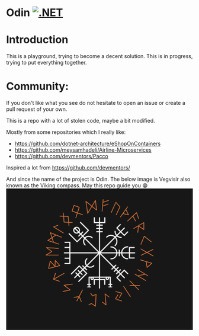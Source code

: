 # Odin [![.NET](https://github.com/panoskarajohn/Odin/actions/workflows/dotnet.yml/badge.svg)](https://github.com/panoskarajohn/Odin/actions/workflows/dotnet.yml)

# Introduction

This is a playground, trying to become a decent solution. 
This is in progress, trying to put everything together. 

# Community:
If you don't like what you see do not hesitate to open an issue or create a pull request of your own.

This is a repo with a lot of stolen code, maybe a bit modified. 

Mostly from some repositories which I really like:

* https://github.com/dotnet-architecture/eShopOnContainers
* https://github.com/meysamhadeli/Airline-Microservices
* https://github.com/devmentors/Pacco

Inspired a lot from https://github.com/devmentors/

And since the name of the project is Odin. 
The below image is Vegvisir also known as the Viking compass. May this repo guide you 😁
[![](Images/runes.png)](https://github.com/panoskarajohn/)



